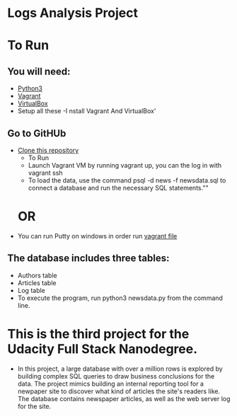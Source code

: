# Logs Analysis Project

# To Run

## You will need:

  - [Python3](https://www.python.org/downloads/)
  - [Vagrant](https://www.vagrantup.com/downloads.html)
  - [VirtualBox](https://www.virtualbox.org/)
  - Setup all these
  -I nstall Vagrant And VirtualBox'

## Go to GitHUb
* [Clone this repository](https://github.com/Benn9211/Full-stack-Vangrant-repos)
   - To Run
   - Launch Vagrant VM by running vagrant up, you can the log in with vagrant ssh
  - To load the data, use the command psql -d news -f newsdata.sql to connect a database and run the necessary SQL statements.""
  # OR
 -  You can run Putty on windows in order run [vagrant file](https://www.chiark.greenend.org.uk/~sgtatham/putty/latest.html)

## The database includes three tables:

- Authors table
- Articles table
- Log table
- To execute the program, run python3 newsdata.py from the command line.


# This is the third project for the Udacity Full Stack Nanodegree. 
- In this project, a large database with over a million rows is explored by building complex SQL queries to draw business conclusions for   the data. The project mimics building an internal reporting tool for a newpaper site to discover what kind of articles the site's readers like. The database contains newspaper articles, as well as the web server log for the site.
